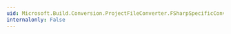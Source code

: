 ```yaml
---
uid: Microsoft.Build.Conversion.ProjectFileConverter.FSharpSpecificConversions(System.Boolean)
internalonly: False
---
```

